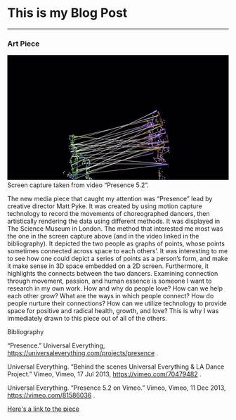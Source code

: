# This is my Blog Post
------

### Art Piece
![Matt Pyke](images/Picture1.png?raw=true "Matt Pyke")
Screen capture taken from video “Presence 5.2”.

The new media piece that caught my attention was “Presence” lead by creative director Matt Pyke. It was created by using motion capture technology to record the movements of choreographed dancers, then artistically rendering the data using different methods. It was displayed in The Science Museum in London. The method that interested me most was the one in the screen capture above (and in the video linked in the bibliography). It depicted the two people as graphs of points, whose points sometimes connected across space to each others’. It was interesting to me to see how one could depict a series of points as a person’s form, and make it make sense in 3D space embedded on a 2D screen. Furthermore, it highlights the connects between the two dancers. Examining connection through movement, passion, and human essence is someone I want to research in my own work. How and why do people love? How can we help each other grow? What are the ways in which people connect? How do people nurture their connections? How can we utilize technology to provide space for positive and radical health, growth, and love? This is why I was immediately drawn to this piece out of all of the others. 

Bibliography

“Presence.” Universal Everything, https://universaleverything.com/projects/presence . 

Universal Everything. “Behind the scenes Universal Everything & LA Dance Project.” Vimeo, Vimeo, 17 Jul 2013, https://vimeo.com/70479482 .

Universal Everything. “Presence 5.2 on Vimeo.” Vimeo, Vimeo, 11 Dec 2013, https://vimeo.com/81586036 . 


[Here's a link to the piece](https://vimeo.com/81586036)
